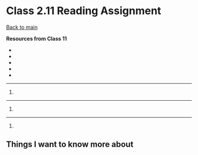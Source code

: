 # Class 2.11 Reading Assignment

[Back to main](https://michaeldulin.github.io/reading-notes)

**Resources from Class 11**
- []()
- []()
- []()
- []()
- []()

****
1. 
  
****
1. 
  
****
1.

## Things I want to know more about

